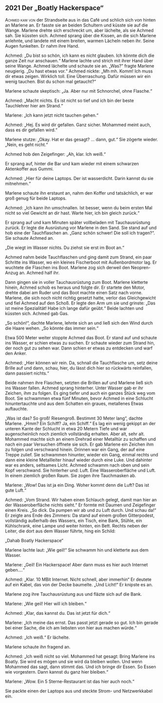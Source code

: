 ## **2021** Der „Boatly Hackerspace“

<span style="font-variant:small-caps;">Achmed kam von</span> der Strandseite aus in das Café und schlich sich von hinten an Marlene an.
Er fasste sie an beiden Schultern und küsste sie auf die Wange.
Marlene drehte sich erschreckt um, aber lächelte, als sie Achmed sah.
Sie küssten sich.
Achmed sprang über die Kissen, an die sich Marlene anlehnte, und landete mit einem breiten, warmen Lächeln neben ihr.
Seine Augen funkelten.
Er nahm ihre Hand.

Achmed: „Du bist so schön, ich kann es nicht glauben.
Ich könnte dich die ganze Zeit nur anschauen.“
Marlene lachte und strich mit ihrer Hand über seine Wange.
Achmed lächelte und schaute sie an.
„Was?” fragte Marlene neugierig. „Du hast etwas vor.“
Achmed nickte: „Mh mh. 
Komm!
Ich muss dir etwas zeigen.
Wirklich toll.
Eine Überraschung.
Dafür müssen wir ein wenig tauchen.
Bist du schon mal getaucht?“

Marlene schaute skeptisch: „Ja.
Aber nur mit Schnorchel, ohne Flasche.“

Achmed: „Macht nichts.
Es ist nicht so tief und ich bin der beste Tauchlehrer hier am Strand.“

Marlene: „Ich kann jetzt nicht tauchen gehen.“

Achmed: „Hej.
Es wird dir gefallen.
Ganz sicher.
Mohammed meint auch, dass es dir gefallen wird.“

Marlene stutze: „Okay.
Hat er das gesagt? ... dann, gut.“ Sie zögerte wieder.
„Nein, es geht nicht.“

Achmed hob den Zeigefinger: „Ah, klar.
Ich weiß.“ 

Er sprang auf, hinter die Bar und kam wieder mit einem schwarzen Aktenkoffer aus Gummi.

Achmed: „Hier für deine Laptops.
Der ist wasserdicht.
Darin kannst du sie mitnehmen.“

Marlene schaute ihn erstaunt an, nahm den Koffer und tatsächlich, er war groß genug für beide Laptops.

Achmed: „Ich kann ihn umschnallen.
Ist besser, wenn du beim ersten Mal nicht so viel Gewicht an dir hast.
Warte hier, ich bin gleich zurück.“

Er sprang auf und kam Minuten später vollbeladen mit Tauchausrüstung zurück.
Er legte die Ausrüstung vor Marlene in den Sand.
Sie stand auf und hob eine der Tauchflaschen an.
„Ganz schön schwer! Die soll ich tragen?“. Sie schaute Achmed an.

„Die wiegt im Wasser nichts.
Du ziehst sie erst im Boot an.“

Achmed nahm beide Tauchflaschen und ging damit zum Strand, ein paar Schritte ins Wasser, wo ein kleines Fischerboot mit Außenbordmotor lag.
Er wuchtete die Flaschen ins Boot.
Marlene zog sich derweil den Neopren-Anzug an.
Achmed half ihr.

Dann gingen sie in voller Tauchausrüstung zum Boot.
Marlene kletterte hinein, Achmed schob es heraus und folgte dir.
Er startete den Motor, drehte dabei am Ruder und das Boot machte einen Satz nach vorne.
Marlene, die sich noch nicht richtig gesetzt hatte, verlor das Gleichgewicht und fiel Achmed auf den Schoß.
Er legte den Arm um sie und grinste: „Das ist meine Spezialität! Habe ich lange dafür geübt.“
Beide lachten und küssten sich.
Achmed gab Gas.

„So schön!“, dachte Marlene, lehnte sich an und ließ sich den Wind durch die Haare wehen.
„So könnte das immer sein.“

Etwa 500 Meter weiter stoppte Achmed das Boot.
Er stand auf und schaute ins Wasser, er schien etwas zu suchen.
Er schaute wieder zum Strand hin, der noch gut zu sehen war.
Dann schien er etwas zu entdecken und warf den Anker.

Achmed: „Hier können wir rein.
Da, schnall die Tauchflasche um, setz deine Brille auf und dann, schau, hier, du lässt dich hier so rückwärts reinfallen, dann passiert nichts.“

Beide nahmen ihre Flaschen, setzten die Brillen auf und Marlene ließ sich ins Wasser fallen.
Achmed sprang hinterher.
Unter Wasser gab er ihr Zeichen, ihm zu folgen.
Es ging tiefer und auch ein ganzes Stück weg vom Boot.
Sie schwammen etwa fünf Minuten, bevor Achmed in eine Schlucht hinuntertauchte und aus dem Schatten ein graues, metallenes Etwas auftauchte.

„Was ist das? So groß! Riesengroß.
Bestimmt 30 Meter lang“, dachte Marlene.
„Hmm? Ein Schiff? Ja, ein Schiff.“ Es lag ein wenig gekippt an der unteren Kante der Schlucht in etwa 20 Metern Tiefe und war augenscheinlich noch ziemlich vollständig erhalten.
Aber alt, sehr alt.
Mohammed machte sich an einem Drehrad einer Metalltür zu schaffen und nach ein paar Versuchen öffnete sie sich.
Er gab Marlene ein Zeichen ihm zu folgen und verschwand hinein.
Drinnen war ein Gang, der auf eine Treppe zulief.
Sie schwammen hinunter, wieder ein Gang, einmal rechts und dann eine kleine Metallleiter hinauf wieder durch eine Luke.
Und dahinter war es anders, seltsames Licht.
Achmed schwamm nach oben und sein Kopf verschwand.
Sie hinterher und: Luft.
Eine Wasseroberfläche und Luft.
In einem ziemlich großen Raum.
Sie zogen ihre Tauchmasken ab.

Marlene: „Wow! Das ist ja ein Ding.
Woher kommt denn die Luft? Das ist gute Luft.“

Achmed: „Vom Strand.
Wir haben einen Schlauch gelegt, damit man hier an der Wasseroberfläche nichts sieht.“
Er formte mit Daumen und Zeigefinger einen Kreis.
„So dick.
Da pumpen wir ab und zu Luft durch.
Und schau da!“
Er zeigte ans Ende des Zimmers: Da stand auf einem großen Gitterpodest, vollständig außerhalb des Wassers, ein Tisch, eine Bank, Stühle, ein Kühlschrank, eine Lampe und weiter hinten, ein Bett.
Rechts neben der Leiter, die dort aus dem Wasser führte, hing ein Schild:

„Dahab Boatly Hackerspace“

Marlene lachte laut: „Wie geil!“
Sie schwamm hin und kletterte aus dem Wasser.

Marlene: „Geil! Ein Hackerspace! Aber dann muss es hier auch Internet geben....“

Achmed: „Klar.
10 MBit Internet.
Nicht schnell, aber immerhin“ Er deutete auf ein Kabel, das von der Decke baumelte.
„Und Licht!“ Er knipste es an.

Marlene zog ihre Tauchausrüstung aus und fläzte sich auf die Bank.

Marlene: „Wie geil! Hier will ich bleiben.“

Achmed: „Klar, das kannst du.
Das ist jetzt für dich.“

Marlene: „Ich meine das ernst.
Das passt jetzt gerade so gut.
Ich bin gerade bei einer Sache, die ich am liebsten von hier aus machen würde.“

Achmed: „Ich weiß.“
Er lächelte.

Marlene schaute ihn fragend an.

Achmed: „Ich weiß nicht so viel.
Mohammed hat gesagt: Bring Marlene ins Boatly.
Sie wird es mögen und sie wird da bleiben wollen.
Und wenn Mohammed das sagt, dann stimmt das.
Und ich bringe dir Essen.
So Essen wie vorgestern.
Dann kannst du ganz hier bleiben.“

Marlene: „Wow.
Ein 5 Sterne-Restaurant ist das hier auch noch.“

Sie packte einen der Laptops aus und steckte Strom- und Netzwerkkabel ein.
